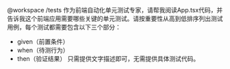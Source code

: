 @workspace /tests 作为前端自动化单元测试专家，请帮我阅读App.tsx代码，并告诉我这个前端应用需要哪些关键的单元测试。请按重要性从高到低排序列出测试用例，每个测试都需要包含以下三个部分：
- given（前置条件）
- when（待测行为）
- then（验证结果）
只需提供文字描述即可，无需提供具体测试代码。
